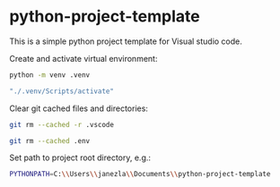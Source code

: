 # python-project-template

This is a simple python project template for Visual studio code. 

Create and activate virtual environment:

   ```sh
   python -m venv .venv
   ```
   ```sh
   "./.venv/Scripts/activate"
   ```
   
Clear git cached files and directories:

   ```sh
   git rm --cached -r .vscode 
   ```
   ```sh
   git rm --cached .env
   ```
    
Set path to project root directory, e.g.:

   ```sh
   PYTHONPATH=C:\\Users\\janezla\\Documents\\python-project-template
   ```
